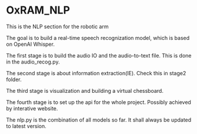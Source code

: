 # OxRAM_NLP
This is the NLP section for the robotic arm

The goal is to build a real-time speech recognization model, which is based on OpenAI Whisper.

The first stage is to build the audio IO and the audio-to-text file. This is done in the audio_recog.py.

The second stage is about information extraction(IE). Check this in stage2 folder.

The third stage is visualization and building a virtual chessboard.

The fourth stage is to set up the api for the whole project. Possibly achieved by interative website.

The nlp.py is the combination of all models so far. It shall always be updated to latest version.
